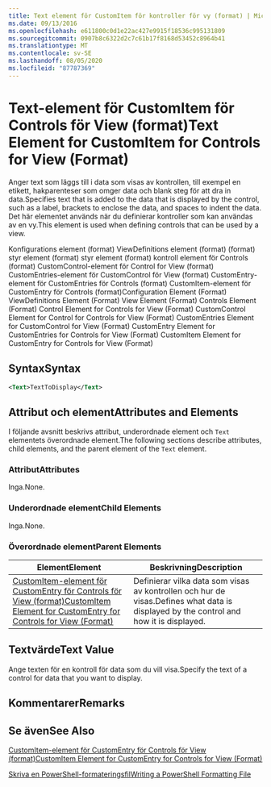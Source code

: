 ```yaml
---
title: Text element för CustomItem för kontroller för vy (format) | Microsoft Docs
ms.date: 09/13/2016
ms.openlocfilehash: e611800c0d1e22ac427e9915f18536c995131809
ms.sourcegitcommit: 0907b8c6322d2c7c61b17f8168d53452c8964b41
ms.translationtype: MT
ms.contentlocale: sv-SE
ms.lasthandoff: 08/05/2020
ms.locfileid: "87787369"
---
```

# <a name="text-element-for-customitem-for-controls-for-view-format"></a><span data-ttu-id="42c23-102">Text-element för CustomItem för Controls för View (format)</span><span class="sxs-lookup"><span data-stu-id="42c23-102">Text Element for CustomItem for Controls for View (Format)</span></span>

<span data-ttu-id="42c23-103">Anger text som läggs till i data som visas av kontrollen, till exempel en etikett, hakparenteser som omger data och blank steg för att dra in data.</span><span class="sxs-lookup"><span data-stu-id="42c23-103">Specifies text that is added to the data that is displayed by the control, such as a label, brackets to enclose the data, and spaces to indent the data.</span></span> <span data-ttu-id="42c23-104">Det här elementet används när du definierar kontroller som kan användas av en vy.</span><span class="sxs-lookup"><span data-stu-id="42c23-104">This element is used when defining controls that can be used by a view.</span></span>

<span data-ttu-id="42c23-105">Konfigurations element (format) ViewDefinitions element (format) (format) styr element (format) styr element (format) kontroll element för Controls (format) CustomControl-element för Control for View (format) CustomEntries-element för CustomControl för View (format) CustomEntry-element för CustomEntries för Controls (format) CustomItem-element för CustomEntry för Controls (format)</span><span class="sxs-lookup"><span data-stu-id="42c23-105">Configuration Element (Format) ViewDefinitions Element (Format) View Element (Format) Controls Element (Format) Control Element for Controls for View (Format) CustomControl Element for Control for Controls for View (Format) CustomEntries Element for CustomControl for View (Format) CustomEntry Element for CustomEntries for Controls for View (Format) CustomItem Element for CustomEntry for Controls for View (Format)</span></span>

## <a name="syntax"></a><span data-ttu-id="42c23-106">Syntax</span><span class="sxs-lookup"><span data-stu-id="42c23-106">Syntax</span></span>

```xml
<Text>TextToDisplay</Text>
```

## <a name="attributes-and-elements"></a><span data-ttu-id="42c23-107">Attribut och element</span><span class="sxs-lookup"><span data-stu-id="42c23-107">Attributes and Elements</span></span>

<span data-ttu-id="42c23-108">I följande avsnitt beskrivs attribut, underordnade element och `Text` elementets överordnade element.</span><span class="sxs-lookup"><span data-stu-id="42c23-108">The following sections describe attributes, child elements, and the parent element of the `Text` element.</span></span>

### <a name="attributes"></a><span data-ttu-id="42c23-109">Attribut</span><span class="sxs-lookup"><span data-stu-id="42c23-109">Attributes</span></span>

<span data-ttu-id="42c23-110">Inga.</span><span class="sxs-lookup"><span data-stu-id="42c23-110">None.</span></span>

### <a name="child-elements"></a><span data-ttu-id="42c23-111">Underordnade element</span><span class="sxs-lookup"><span data-stu-id="42c23-111">Child Elements</span></span>

<span data-ttu-id="42c23-112">Inga.</span><span class="sxs-lookup"><span data-stu-id="42c23-112">None.</span></span>

### <a name="parent-elements"></a><span data-ttu-id="42c23-113">Överordnade element</span><span class="sxs-lookup"><span data-stu-id="42c23-113">Parent Elements</span></span>

|<span data-ttu-id="42c23-114">Element</span><span class="sxs-lookup"><span data-stu-id="42c23-114">Element</span></span>|<span data-ttu-id="42c23-115">Beskrivning</span><span class="sxs-lookup"><span data-stu-id="42c23-115">Description</span></span>|
|-------------|-----------------|
|[<span data-ttu-id="42c23-116">CustomItem-element för CustomEntry för Controls för View (format)</span><span class="sxs-lookup"><span data-stu-id="42c23-116">CustomItem Element for CustomEntry for Controls for View (Format)</span></span>](./customitem-element-for-customentry-for-controls-for-view-format.md)|<span data-ttu-id="42c23-117">Definierar vilka data som visas av kontrollen och hur de visas.</span><span class="sxs-lookup"><span data-stu-id="42c23-117">Defines what data is displayed by the control and how it is displayed.</span></span>|

## <a name="text-value"></a><span data-ttu-id="42c23-118">Textvärde</span><span class="sxs-lookup"><span data-stu-id="42c23-118">Text Value</span></span>

<span data-ttu-id="42c23-119">Ange texten för en kontroll för data som du vill visa.</span><span class="sxs-lookup"><span data-stu-id="42c23-119">Specify the text of a control for data that you want to display.</span></span>

## <a name="remarks"></a><span data-ttu-id="42c23-120">Kommentarer</span><span class="sxs-lookup"><span data-stu-id="42c23-120">Remarks</span></span>

## <a name="see-also"></a><span data-ttu-id="42c23-121">Se även</span><span class="sxs-lookup"><span data-stu-id="42c23-121">See Also</span></span>

[<span data-ttu-id="42c23-122">CustomItem-element för CustomEntry för Controls för View (format)</span><span class="sxs-lookup"><span data-stu-id="42c23-122">CustomItem Element for CustomEntry for Controls for View (Format)</span></span>](./customitem-element-for-customentry-for-controls-for-view-format.md)

[<span data-ttu-id="42c23-123">Skriva en PowerShell-formateringsfil</span><span class="sxs-lookup"><span data-stu-id="42c23-123">Writing a PowerShell Formatting File</span></span>](./writing-a-powershell-formatting-file.md)
